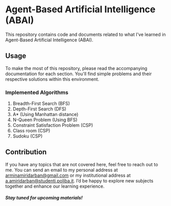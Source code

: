 # Agent-Based Artificial Intelligence (ABAI)

This repository contains code and documents related to what I've learned in Agent-Based Artificial Intelligence (ABAI).

## Usage

To make the most of this repository, please read the accompanying documentation for each section. You'll find simple problems and their respective solutions within this environment.

### Implemented Algorithms
1. Breadth-First Search (BFS)
2. Depth-First Search (DFS)
3. A* (Using Manhattan distance)
4. N-Queen Problem (Using BFS)
5. Constraint Satisfaction Problem (CSP)
6. Class room (CSP)
7. Sudoku (CSP)

## Contribution

If you have any topics that are not covered here, feel free to reach out to me. You can send an email to my personal address at [arminamiridarban@gmail.com](mailto:arminamiridarban@gmail.com) or my institutional address at [a.amiridarban@studenti.poliba.it](mailto:a.amiridarban@studenti.poliba.it). I’d be happy to explore new subjects together and enhance our learning experience.

##### Stay tuned for upcoming materials!

